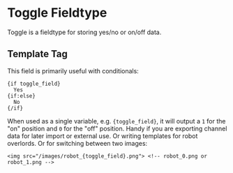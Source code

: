 <!--
    This source file is part of the open source project
    ExpressionEngine User Guide (https://github.com/ExpressionEngine/ExpressionEngine-User-Guide)

    @link      https://expressionengine.com/
    @copyright Copyright (c) 2003-2020, Packet Tide, LLC (https://www.packettide.com)
    @license   https://expressionengine.com/license Licensed under Apache License, Version 2.0
-->

# Toggle Fieldtype

Toggle is a fieldtype for storing yes/no or on/off data.

## Template Tag

This field is primarily useful with conditionals:

    {if toggle_field}
      Yes
    {if:else}
      No
    {/if}

When used as a single variable, e.g. `{toggle_field}`, it will output a `1` for the "on" position and `0` for the "off" position. Handy if you are exporting channel data for later import or external use. Or writing templates for robot overlords. Or for switching between two images:

    <img src="/images/robot_{toggle_field}.png"> <!-- robot_0.png or robot_1.png -->
